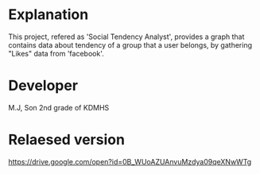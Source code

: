 # Explanation
This project, refered as 'Social Tendency Analyst', provides a graph that contains data about tendency of a group that a user belongs, by gathering "Likes" data from 'facebook'.

# Developer
M.J, Son
2nd grade of KDMHS

# Relaesed version
https://drive.google.com/open?id=0B_WUoAZUAnvuMzdya09qeXNwWTg
